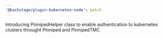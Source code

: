 ```yaml
---
'@backstage/plugin-kubernetes-node': patch
---
```


Introducing PinnipedHelper class to enable authentication to kubernetes clusters throught Pinniped and PinnipedTMC
